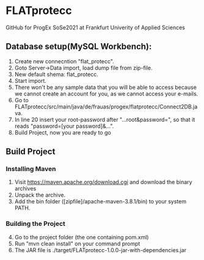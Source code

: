 # FLATprotecc
GitHub for ProgEx SoSe2021 at Frankfurt Univerity of Applied Sciences

## Database setup(MySQL Workbench): 
1. Create new connecntion "flat_protecc".
2. Goto Server->Data import, load dump file from zip-file.
3. New default shema: flat_protecc.
4. Start import.
5. There won't be any sample data that you will be able to access because we cannot create an account for you, as we cannot access your e-mails.
6. Go to FLATprotecc/src/main/java/de/frauas/progex/flatprotecc/Connect2DB.java.
7. In line 20 insert your root-password after "...root&password=", so that it reads "password=[your password]&...".
8. Build Project, now you are ready to go

## Build Project
### Installing Maven
1. Visit https://maven.apache.org/download.cgi and download the binary archives
2. Unpack the archive.
3. Add the bin folder ([zipfile]/apache-maven-3.8.1/bin) to your system PATH.
### Building the Project
4. Go to the project folder (the one containing pom.xml)
5. Run "mvn clean install" on your command prompt
6. The JAR file is ./target/FLATprotecc-1.0.0-jar-with-dependencies.jar

